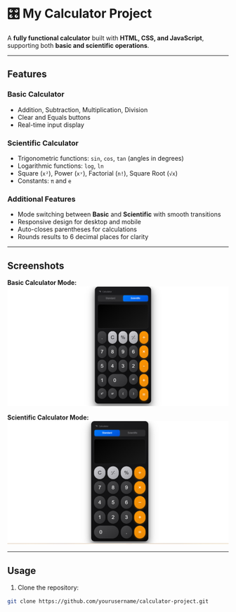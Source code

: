 # 🎛️ My Calculator Project

A **fully functional calculator** built with **HTML, CSS, and JavaScript**, supporting both **basic and scientific operations**.

---

## Features

### Basic Calculator
- Addition, Subtraction, Multiplication, Division
- Clear and Equals buttons
- Real-time input display

### Scientific Calculator
- Trigonometric functions: `sin`, `cos`, `tan` (angles in degrees)
- Logarithmic functions: `log`, `ln`
- Square (`x²`), Power (`xʸ`), Factorial (`n!`), Square Root (`√x`)
- Constants: `π` and `e`

### Additional Features
- Mode switching between **Basic** and **Scientific** with smooth transitions
- Responsive design for desktop and mobile
- Auto-closes parentheses for calculations
- Rounds results to 6 decimal places for clarity

---

## Screenshots

**Basic Calculator Mode:**  
![Scientific Calculator Screenshot](screenshots/calculator_scientific.png)

**Scientific Calculator Mode:**  
![Scientific Calculator Screenshot](screenshots/calculator_standard.png)

---

## Usage

1. Clone the repository:

```bash
git clone https://github.com/yourusername/calculator-project.git
